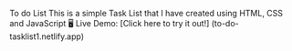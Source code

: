 To do List
This is a simple Task List that I have created using HTML, CSS and JavaScript 🖥️ Live Demo: [Click here to try it out!] (to-do-tasklist1.netlify.app)
